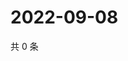 # 2022-09-08

共 0 条

<!-- BEGIN WEIBO -->
<!-- 最后更新时间 Thu Sep 08 2022 15:30:23 GMT+0800 (China Standard Time) -->

<!-- END WEIBO -->
